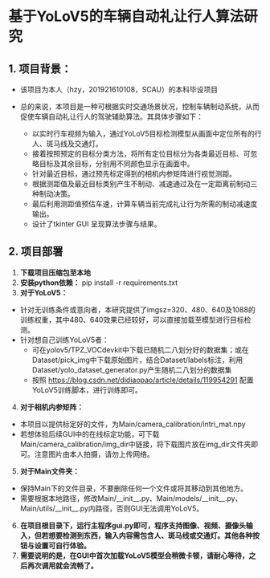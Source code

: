 # 基于YoLoV5的车辆自动礼让行人算法研究

## 1. 项目背景：
- 该项目为本人（hzy，201921610108，SCAU）的本科毕设项目
- 总的来说，本项目是一种可根据实时交通场景状况，控制车辆制动系统，从而促使车辆自动礼让行人的驾驶辅助算法。其具体步骤如下：

  - 以实时行车视频为输入，通过YoLoV5目标检测模型从画面中定位所有的行人、斑马线及交通灯。
  - 接着按照预定的目标分类方法，将所有定位目标分为各类最近目标、可忽略目标及其余目标，分别用不同颜色显示在画面中。
  - 针对最近目标，通过预先标定得到的相机内参矩阵进行视觉测距。
  - 根据测距值及最近目标类别产生不制动、减速通过及在一定距离前制动三种制动决策。
  - 最后利用测距值预估车速，计算车辆当前完成礼让行为所需的制动减速度输出。
  - 设计了tkinter GUI 呈现算法步骤与结果。
  
## 2. 项目部署

1. __下载项目压缩包至本地__
2. __安装python依赖：__ pip install -r requirements.txt 
3. __对于YoLoV5：__
  - 针对无训练条件或意向者，本研究提供了imgsz=320、480、640及1088的训练权重，其中480、640效果已经较好，可以直接加载至模型进行目标检测。
  - 针对想自己训练YoLoV5者：
    - 可在yolov5/TPZ_VOCdevkit中下载已随机二八划分好的数据集；或在Dataset/pick_img中下载原始图片，结合Dataset/labels标注，利用Dataset/yolo_dataset_generator.py产生随机二八划分的数据集
    - 按照 https://blog.csdn.net/didiaopao/article/details/119954291 配置YoLoV5训练脚本，进行训练即可。
4. __对于相机内参矩阵：__
  - 本项目以提供标定好的文件，为Main/camera_calibration/intri_mat.npy
  - 若想体验后续GUI中的在线标定功能，可下载Main/camera_calibration/img_dir中链接，将下载图片放在img_dir文件夹即可。注意图片由本人拍摄，请勿上传网络。
5. __对于Main文件夹：__
  - 保持Main下的文件目录，不要删除任何一个文件或将其移动到其他地方。
  - 需要根据本地路径，修改Main/\_\_init\_\_.py、Main/models/\_\_init\_\_.py、Main/utils/\_\_init\_\_.py内路径，否则GUI无法调用YoLoV5。
6. __在项目根目录下，运行主程序gui.py即可，程序支持图像、视频、摄像头输入，但若想要检测到东西，输入内容需包含人、斑马线或交通灯。其他各种按钮与设置可自行体验。__
7. __需要说明的是，在GUI中首次加载YoLoV5模型会稍微卡顿，请耐心等待，之后再次调用就会流畅了。__
